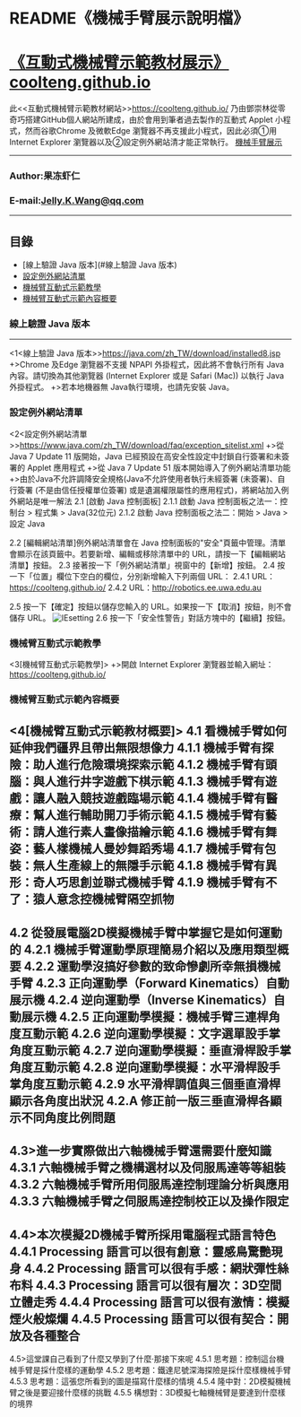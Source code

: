 README《機械手臂展示說明檔》
====
# [《互動式機械臂示範教材展示》](https://coolteng.github.io/)[coolteng.github.io](https://coolteng.github.io/)

此<<互動式機械臂示範教材網站>>https://coolteng.github.io/ 乃由鄧崇林從零奇巧搭建GitHub個人網站所建成，由於會用到筆者過去製作的互動式 Applet 小程式，然而谷歌Chrome 及微軟Edge 瀏覽器不再支援此小程式，因此必須①用 Internet Explorer 瀏覽器以及②設定例外網站清才能正常執行。
[機械手臂展示](https://coolteng.github.io/)
****
### Author:果冻虾仁
### E-mail:Jelly.K.Wang@qq.com
****
## 目錄
* [線上驗證 Java 版本](#線上驗證 Java 版本)
* [設定例外網站清單](#設定例外網站清單)
* [機械臂互動式示範教學](#機械臂互動式示範教學)
* [機械臂互動式示範內容概要](#機械臂互動式示範內容概要)

### 線上驗證 Java 版本
------
<1<線上驗證 Java 版本>>https://java.com/zh_TW/download/installed8.jsp
+>Chrome 及Edge 瀏覽器不支援 NPAPI 外掛程式，因此將不會執行所有 Java 內容。請切換為其他瀏覽器 (Internet Explorer 或是 Safari (Mac)) 以執行 Java 外掛程式。
+>若本地機器無 Java執行環境，也請先安裝 Java。

### 設定例外網站清單
<2<設定例外網站清單>>https://www.java.com/zh_TW/download/faq/exception_sitelist.xml
+>從 Java 7 Update 11 版開始，Java 已經預設在高安全性設定中封鎖自行簽署和未簽署的 Applet 應用程式
+>從 Java 7 Update 51 版本開始導入了例外網站清單功能
+>由於Java不允許調降安全規格(Java不允許使用者執行未經簽署 (未簽署)、自行簽署 (不是由信任授權單位簽署) 或是遺漏權限屬性的應用程式)，將網站加入例外網站是唯一解法
2.1 [啟動 Java 控制面板]
2.1.1 啟動 Java 控制面板之法一：控制台 > 程式集 > Java(32位元)
2.1.2 啟動 Java 控制面板之法二：開始 > Java > 設定 Java

2.2 [編輯網站清單]例外網站清單會在 Java 控制面板的"安全"頁籤中管理。清單會顯示在該頁籤中。若要新增、編輯或移除清單中的 URL，請按一下【編輯網站清單】按鈕。
2.3 接著按一下「例外網站清單」視窗中的【新增】按鈕。
2.4 按一下「位置」欄位下空白的欄位，分別新增輸入下列兩個 URL：
2.4.1 URL：https://coolteng.github.io/
2.4.2 URL：http://robotics.ee.uwa.edu.au

2.5 按一下【確定】按鈕以儲存您輸入的 URL。如果按一下【取消】按鈕，則不會儲存 URL。
![IEsetting](https://coolteng.github.io/myPage/gif/JavaSafedUrlSetting.PNG "")
2.6 按一下「安全性警告」對話方塊中的【繼續】按鈕。

### 機械臂互動式示範教學
<3[機械臂互動式示範教學]>
+>開啟 Internet Explorer 瀏覽器並輸入網址：https://coolteng.github.io/

### 機械臂互動式示範內容概要
<4[機械臂互動式示範教材概要]>
4.1 看機械手臂如何延伸我們疆界且帶出無限想像力
4.1.1 機械手臂有探險：助人進行危險環境探索示範
4.1.2 機械手臂有頭腦：與人進行井字遊戲下棋示範
4.1.3 機械手臂有遊戲：讓人融入競技遊戲臨場示範
4.1.4 機械手臂有醫療：幫人進行輔助開刀手術示範
4.1.5 機械手臂有藝術：請人進行素人畫像描繪示範
4.1.6 機械手臂有舞姿：藝人樣機械人曼妙舞蹈秀場
4.1.7 機械手臂有包裝：無人生產線上的無隱手示範
4.1.8 機械手臂有異形：奇人巧思創並聯式機械手臂
4.1.9 機械手臂有不了：猿人意念控機械臂隔空抓物
----------------------------------------------
4.2 從發展電腦2D模擬機械手臂中掌握它是如何運動的
4.2.1 機械手臂運動學原理簡易介紹以及應用類型概要
4.2.2 運動學沒搞好參數的致命慘劇所幸無損機械手臂
4.2.3 正向運動學（Forward Kinematics）自動展示機
4.2.4 逆向運動學（Inverse Kinematics）自動展示機
4.2.5 正向運動學模擬：機械手臂三連桿角度互動示範
4.2.6 逆向運動學模擬：文字選單設手掌角度互動示範
4.2.7 逆向運動學模擬：垂直滑桿設手掌角度互動示範
4.2.8 逆向運動學模擬：水平滑桿設手掌角度互動示範
4.2.9 水平滑桿調值與三個垂直滑桿顯示各角度出狀況
4.2.A 修正前一版三垂直滑桿各顯示不同角度比例問題
------------------------------------------------
4.3>進一步實際做出六軸機械手臂還需要什麼知識
4.3.1 六軸機械手臂之機構選材以及伺服馬達等等組裝
4.3.2 六軸機械手臂所用伺服馬達控制理論分析與應用
4.3.3 六軸機械手臂之伺服馬達控制校正以及操作限定
------------------------------------------------
4.4>本次模擬2D機械手臂所採用電腦程式語言特色
4.4.1 Processing 語言可以很有創意：靈感鳥驚艷現身
4.4.2 Processing 語言可以很有手感：網狀彈性絲布料
4.4.3 Processing 語言可以很有層次：3D空間立體走秀
4.4.4 Processing 語言可以很有激情：模擬煙火般燦爛
4.4.5 Processing 語言可以很有契合：開放及各種整合
-------------------------------------------------
4.5>這堂課自己看到了什麼又學到了什麼‧那接下來呢
4.5.1 思考題：控制這台機械手臂是採什麼樣的運動學
4.5.2 思考題：鐵達尼號深海探險是採什麼樣機械手臂
4.5.3 思考題：這張您所看到的圖是描寫什麼樣的情境
4.5.4 隆中對：2D模擬機械臂之後是要迎接什麼樣的挑戰
4.5.5 構想對：3D模擬七軸機械臂是要達到什麼樣的境界

